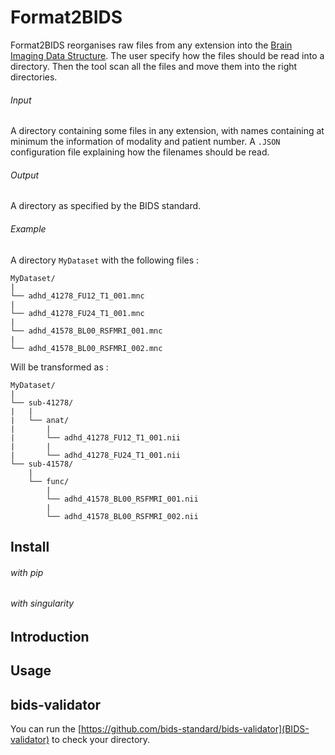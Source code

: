 # Format2BIDS

Format2BIDS reorganises raw files from any extension into the [Brain Imaging Data Structure](http://bids.neuroimaging.io/).
The user specify how the files should be read into a directory. Then the tool scan all the files and move them into the right directories.

###### Input

A directory containing some files in any extension, with names containing at minimum the information of modality and patient number.
A `.JSON` configuration file explaining how the filenames should be read.

###### Output

A directory as specified by the BIDS standard.

###### Example

A directory `MyDataset` with the following files :
```
MyDataset/
|
└── adhd_41278_FU12_T1_001.mnc
|
└── adhd_41278_FU24_T1_001.mnc
|
└── adhd_41578_BL00_RSFMRI_001.mnc
|
└── adhd_41578_BL00_RSFMRI_002.mnc
```

Will be transformed as :

```
MyDataset/
|
└── sub-41278/
|   |
|   └── anat/
|       |
|       └── adhd_41278_FU12_T1_001.nii
|       |
|       └── adhd_41278_FU24_T1_001.nii
└── sub-41578/
    |
    └── func/
        |
        └── adhd_41578_BL00_RSFMRI_001.nii
        |
        └── adhd_41578_BL00_RSFMRI_002.nii
```

## Install

###### with pip

###### with singularity

## Introduction

## Usage

## bids-validator

You can run the [https://github.com/bids-standard/bids-validator](BIDS-validator) to check your directory.
